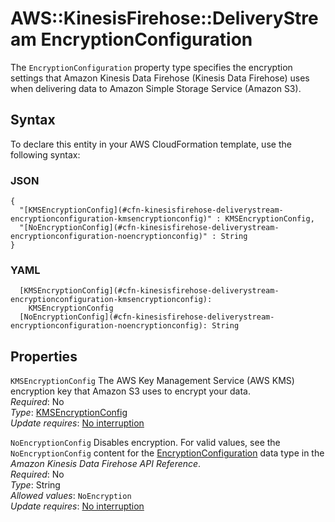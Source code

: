 # AWS::KinesisFirehose::DeliveryStream EncryptionConfiguration<a name="aws-properties-kinesisfirehose-deliverystream-encryptionconfiguration"></a>

The `EncryptionConfiguration` property type specifies the encryption settings that Amazon Kinesis Data Firehose \(Kinesis Data Firehose\) uses when delivering data to Amazon Simple Storage Service \(Amazon S3\)\.

## Syntax<a name="aws-properties-kinesisfirehose-deliverystream-encryptionconfiguration-syntax"></a>

To declare this entity in your AWS CloudFormation template, use the following syntax:

### JSON<a name="aws-properties-kinesisfirehose-deliverystream-encryptionconfiguration-syntax.json"></a>

```
{
  "[KMSEncryptionConfig](#cfn-kinesisfirehose-deliverystream-encryptionconfiguration-kmsencryptionconfig)" : KMSEncryptionConfig,
  "[NoEncryptionConfig](#cfn-kinesisfirehose-deliverystream-encryptionconfiguration-noencryptionconfig)" : String
}
```

### YAML<a name="aws-properties-kinesisfirehose-deliverystream-encryptionconfiguration-syntax.yaml"></a>

```
  [KMSEncryptionConfig](#cfn-kinesisfirehose-deliverystream-encryptionconfiguration-kmsencryptionconfig):
    KMSEncryptionConfig
  [NoEncryptionConfig](#cfn-kinesisfirehose-deliverystream-encryptionconfiguration-noencryptionconfig): String
```

## Properties<a name="aws-properties-kinesisfirehose-deliverystream-encryptionconfiguration-properties"></a>

`KMSEncryptionConfig` <a name="cfn-kinesisfirehose-deliverystream-encryptionconfiguration-kmsencryptionconfig"></a>
The AWS Key Management Service \(AWS KMS\) encryption key that Amazon S3 uses to encrypt your data\.  
_Required_: No  
_Type_: [KMSEncryptionConfig](aws-properties-kinesisfirehose-deliverystream-kmsencryptionconfig.md)  
_Update requires_: [No interruption](https://docs.aws.amazon.com/AWSCloudFormation/latest/UserGuide/using-cfn-updating-stacks-update-behaviors.html#update-no-interrupt)

`NoEncryptionConfig` <a name="cfn-kinesisfirehose-deliverystream-encryptionconfiguration-noencryptionconfig"></a>
Disables encryption\. For valid values, see the `NoEncryptionConfig` content for the [EncryptionConfiguration](https://docs.aws.amazon.com/firehose/latest/APIReference/API_EncryptionConfiguration.html) data type in the _Amazon Kinesis Data Firehose API Reference_\.  
_Required_: No  
_Type_: String  
_Allowed values_: `NoEncryption`  
_Update requires_: [No interruption](https://docs.aws.amazon.com/AWSCloudFormation/latest/UserGuide/using-cfn-updating-stacks-update-behaviors.html#update-no-interrupt)

